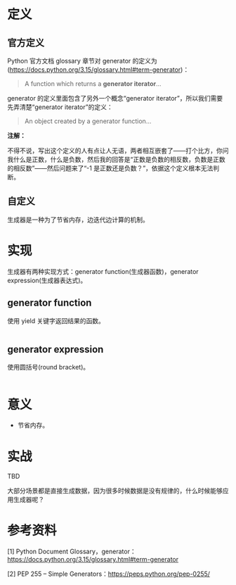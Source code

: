 # 定义

## 官方定义

Python 官方文档 glossary 章节对 generator 的定义为(https://docs.python.org/3.15/glossary.html#term-generator)：

> A function which returns a **generator iterator**...

generator 的定义里面包含了另外一个概念“generator iterator”，所以我们需要先弄清楚“generator iterator”的定义：

> An object created by a generator function...

**注解：**

不得不说，写出这个定义的人有点让人无语，两者相互嵌套了——打个比方，你问我什么是正数，什么是负数，然后我的回答是“正数是负数的相反数，负数是正数的相反数”——然后问题来了“-1 是正数还是负数？”，依据这个定义根本无法判断。

## 自定义

生成器是一种为了节省内存，边迭代边计算的机制。

# 实现

生成器有两种实现方式：generator function(生成器函数)，generator expression(生成器表达式)。

## generator function

使用 yield 关键字返回结果的函数。

```

```

## generator expression

使用圆括号(round bracket)。

```

```

# 意义

- 节省内存。

# 实战

TBD

大部分场景都是直接生成数据，因为很多时候数据是没有规律的，什么时候能够应用生成器呢？

# 参考资料

[1] Python Document Glossary，generator：https://docs.python.org/3.15/glossary.html#term-generator

[2] PEP 255 – Simple Generators：https://peps.python.org/pep-0255/